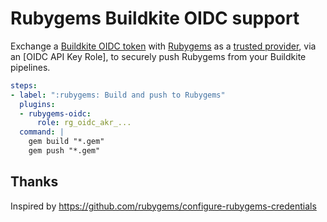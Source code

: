 # Rubygems Buildkite OIDC support

Exchange a [Buildkite OIDC token] with [Rubygems] as a [trusted provider], via an [OIDC API Key Role], to securely push Rubygems from your Buildkite pipelines.

```yaml
steps:
- label: ":rubygems: Build and push to Rubygems"
  plugins:
  - rubygems-oidc:
      role: rg_oidc_akr_...
  command: |
    gem build "*.gem"
    gem push "*.gem"
```

[Buildkite OIDC token]: https://buildkite.com/docs/agent/v3/cli-oidc
[Rubygems]: https://rubygems.org
[trusted provider]: https://rubygems.org/profile/oidc/providers/2
[OIDC API Key Roles]: https://rubygems.org/profile/oidc/api_key_roles

## Thanks

Inspired by https://github.com/rubygems/configure-rubygems-credentials
